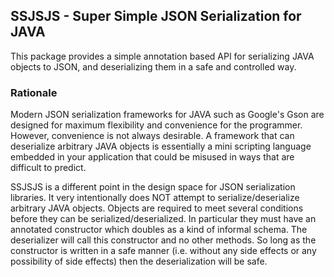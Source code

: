 ## SSJSJS - Super Simple JSON Serialization for JAVA

This package provides a simple annotation based API for serializing JAVA objects to JSON, and deserializing them in a safe and controlled way.

### Rationale

Modern JSON serialization frameworks for JAVA such as Google's Gson are designed for maximum flexibility and convenience for the programmer.  However, convenience is not always desirable.  A framework that can deserialize arbitrary JAVA objects is essentially a mini scripting language embedded in your application that could be misused in ways that are difficult to predict.

SSJSJS is a different point in the design space for JSON serialization libraries.  It very intentionally does NOT attempt to serialize/deserialize arbitrary JAVA objects.  Objects are required to meet several conditions before they can be serialized/deserialized.  In particular they must have an annotated constructor which doubles as a kind of informal schema.  The deserializer will call this constructor and no other methods.  So long as the constructor is written in a safe manner (i.e. without any side effects or any possibility of side effects) then the deserialization will be safe.

